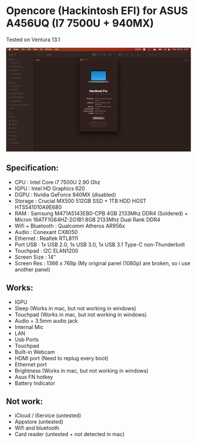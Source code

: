 # Opencore (Hackintosh EFI) for ASUS A456UQ (I7 7500U + 940MX)
Tested on Ventura 13.1

![Ini Screenshot](/Screenshot.png)

## Specification:
+ CPU : Intel Core i7 7500U 2.90 Ghz
+ IGPU : Intel HD Graphics 620
+ DGPU : Nvidia GeForce 940MX (disabled)
+ Storage : Crucial MX500 512GB SSD + 1TB HDD HGST HTS541010A9E680
+ RAM : Samsung M471A5143EB0-CPB 4GB 2133Mhz DDR4 (Soldered) + Micron 16ATF1G64HZ-2G1B1 8GB 2133Mhz Dual Rank DDR4
+ Wifi + Bluetooth : Qualcomm Atheros AR956x
+ Audio : Conexant CX8050
+ Ethernet : Realtek RTL8111
+ Port USB : 1x USB 2.0, 1x USB 3.0, 1x USB 3.1 Type-C non-Thunderbolt
+ Touchpad : I2C ELAN1200
+ Screen Size : 14"
+ Screen Res : 1366 x 768p (My original panel (1080p) are broken, so i use another panel)

## Works:
+ IGPU
+ Sleep (Works in mac, but not working in windows)
+ Touchpad (Works in mac, but not working in windows)
+ Audio + 3.5mm audio jack
+ Internal Mic
+ LAN
+ Usb Ports
+ Touchpad
+ Built-in Webcam
+ HDMI port (Need to replug every boot)
+ Ethernet port
+ Brightness (Works in mac, but not working in windows)
+ Asus FN hotkey
+ Battery Indicator

## Not work:
+ iCloud / iService (untested)
+ Appstore (untested)
+ Wifi and bluetooth
+ Card reader (untested + not detected in mac)
